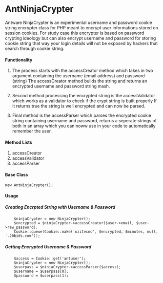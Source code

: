 # AntNinjaCrypter
Antware NinjaCrypter is an experimental username and password cookie string encrypter class for PHP meant to encrypt user informations stored on session cookies.
For study case this encrypter is based on password crypting ideology but can also encrypt username and password for storing cookie string that way your login details will not be exposed by hackers that search through cookie string.

#### Functionality
1. The process starts with the accessCreator method which takes in two argument containing the username (email address) and password (string)
The accessCreator method builds the string and returns an encrypted username and password string mash.

2. Second method processing the encrypted string is the accessValidator which works as a validator to check if the crypt string is built properly
If it returns true the string is well encrypted and can now be parsed.

3. Final method is the accessParser which parses the encrypted cookie string containing username and password, returns a seperate strings of both in an array
which you can noww use in your code to automatically remember the user.

#### Method Lists
1. accessCreator
2. accessValidator
3. accessParser

#### Base Class
```new AntNinjaCrypter();```

#### Usage

##### Creating Encrpted String with Username & Password

```
	$ninjaCrypter = new NinjaCrypter();
	$encrypted = $ninjaCrypter->accessCreator($user->email, $user->raw_password);
	Cookie::queue(Cookie::make('ozitecno', $encrypted, $minutes, null, '.20bids.com'));
```
	
##### Getting Encrypted Username & Password

```
	$access = Cookie::get('antuser');
	$ninjaCrypter = new NinjaCrypter();
	$userpass = $ninjaCrypter->accessParser($access);
	$username = $userpass[0];
	$password = $userpass[1];


